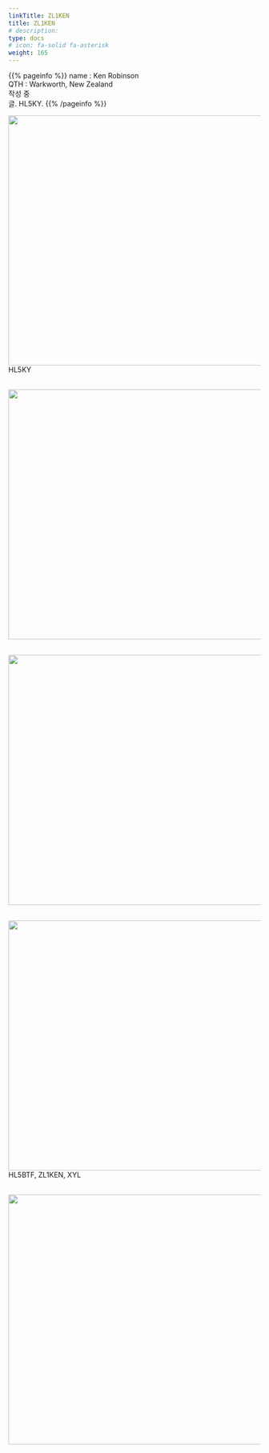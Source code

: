 ```yaml
---
linkTitle: ZL1KEN
title: ZL1KEN
# description: 
type: docs
# icon: fa-solid fa-asterisk
weight: 165
---
```

{{% pageinfo %}}
name : Ken Robinson<br>
QTH   : Warkworth, New Zealand<br>
작성 중<br>
글. HL5KY.
{{% /pageinfo %}}


<img src="/friendship/img/zl1ken_01.jpg" style="width:600px;height:500"><br>
HL5KY
<br><br>

<img src="/friendship/img/zl1ken_02.jpg" style="width:600px;height:500"><br><br>

<!--<img src="/friendship/img/zl1ken_06.jpg" style="width:600px;height:500"><br>

<br><br>-->

<img src="/friendship/img/zl1ken_03.jpg" style="width:600px;height:500"><br><br>

<img src="/friendship/img/zl1ken_04.jpg" style="width:600px;height:500"><br>
HL5BTF, ZL1KEN, XYL
<br><br>

<img src="/friendship/img/zl1ken_05.jpg" style="width:600px;height:500"><br><br>